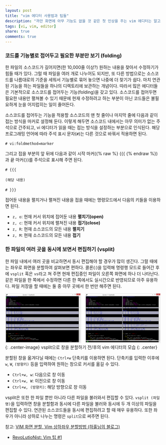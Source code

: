 ```yaml
---
layout: post
title: "vim 에디터 사용법과 팁들"
description: "까만 화면에 아무 기능도 없을 것 같은 첫 인상을 주는 vim 에디터는 알고보면 개발자들을 편리하게 해주는 강력한 기능들을 많이 가지고 있다. 하지만 그런 기능들을 찾아서 실제로 쓰면서 습관이 되어있지 않으면 vim 에디터를 단순한 메모장의 그 이상도 이하도 아닌 프로그램으로 만들어 버릴 수 있다. 이번에는 vim 에디터를 사용하면서 얻은 팁들을 소개하려고 한다."
tags: [vi, vim, editor]
share: true
comments: true
---
```


### 코드를 기능별로 접어두고 필요한 부분만 보기 (folding)

한 파일의 소스코드가 길어지면(한 10,000줄 이상?) 원하는 내용을 찾아서 수정하기가 힘들 때가 있다. 그럴 때 파일을 여러 개로 나누어도 되지만, 또 다른 방법으로는 소스코드를 나름대로의 기준을 세워서 기능별로 묶어 놓으면 나중에 더 찾기가 쉽다. 마치 연관된 기능을 하는 파일들을 하나의 디렉토리에 보관하는 개념이다. 따라서 많은 에디터들은 기본적으로 소스코드를 접어두는 기능(folding)을 갖고 있다. 소스코드를 접어두면 필요한 내용만 펼쳐볼 수 있기 때문에 현재 수정하려고 하는 부분이 아닌 코드들은 불필요하게 눈을 어지럽히는 일이 줄어든다.

소스코드를 접어두는 기능을 적용할 소스코드의 맨 첫 줄이나 마지막 줄에 다음과 같이 접는 방식을 마커로 설정해 둔다. 이렇게 해두면 소스코드 내에서는 아무 의미가 없는 주석으로 간주되고, vi 에디터가 읽을 때는 접는 방식을 설정하는 부분으로 인식된다. 해당 프로그래밍 언어에 따라 주석 표시 문자(`#`)는 다른 것으로 바꿔서 적용하면 된다.

```
# vi:foldmethod=marker
```

그리고 접을 부분의 앞 뒤에 다음과 같이 시작 마커({% raw %} {{{ {% endraw %})과 끝 마커(`}`)를 주석으로 표시해 주면 된다.

```
# {{{

(해당 내용)

# }}}
```

접어둔 내용을 펼치거나 펼쳐진 내용을 접을 때에는 명령모드에서 다음의 키들을 이용하면 된다.

* `z, o`: 현재 커서 위치에 접어둔 내용 **펼치기(open)**
* `z, c`: 현재 커서 위치에 펼쳐진 내용 **접기(close)**
* `z, R`: 현재 소스코드의 모든 내용 **펼치기**
* `z, M`: 현재 소스코드의 모든 내용 **접기**


### 한 파일의 여러 곳을 동시에 보면서 편집하기 (vsplit)

한 파일 내에서 여러 곳을 비교하면서 동시 편집해야 할 경우가 많이 생긴다. 그럴 때에는 좌우로 화면을 분할하여 살펴보면 편하다. 콜론(:)을 입력해 명령행 모드로 들어간 후에 `vsplit` 혹은 `vs`라고 쳐 주면 현재 편집중인 파일이 오른쪽 화면에 하나 더 나타난다. 같은 파일을 한 쪽에서 수정하면 다른 한 쪽에서도 실시간으로 반영되므로 아주 유용하다. 파일 저장을 할 때에는 둘 중 아무 곳에서 한 번만 해주면 된다.

![Image](/images/2017-08-11/vsplit.png?170924 "vsplit"){: .center-image}
vsplit으로 창을 분할하기 전/후의 vim 에디터의 모습
{: .center}

분할된 창을 옮겨다닐 때에는 `Ctrl+w` 단축키를 이용하면 된다. 단축키를 입력한 이후에 `w`, `W`, `(방향키)` 등을 입력하여 원하는 창으로 커서를 옮길 수 있다.

* `Ctrl+w, w`: 다음으로 창 이동
* `Ctrl+w, W`: 이전으로 창 이동
* `Ctrl+w, (방향키)`: 해당 방향으로 창 이동

vsplit은 또한 한 파일 뿐만 아니라 다른 파일을 불러와서 편집할 수 있다. `vsplit (파일명)`을 입력하면 창을 분할함과 동시에 다른 파일을 불러와 동시에 두 개 이상의 파일을 편집할 수 있다. 연관된 소스코드들을 동시에 편집하려고 할 때 매우 유용하다. 또한 좌우가 아니라 상하로 나누는 명령은 `split`으로 써주면 된다.

참고: [VIM 화면 분할, Vim 상하좌우 분할방법 (하훌님의 블로그)](http://noon.tistory.com/1353)



* [RevoLutioNist: Vim 팁 #1](http://revoman.tistory.com/category/Unix%20%26%20Linux/VI/VIM)